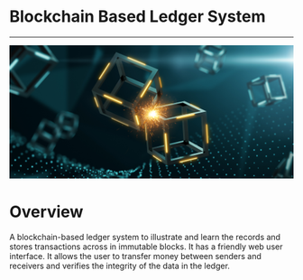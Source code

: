 # Blockchain Based Ledger System

------------------

![blockchain_ledger](application.png)


# Overview

A blockchain-based ledger system to illustrate and learn the records and stores transactions across in immutable blocks. It has a friendly web user interface. It allows the user to transfer money between senders and receivers and verifies the integrity of the data in the ledger. 






